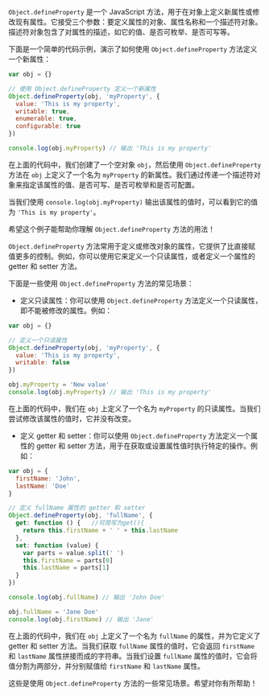 `Object.defineProperty` 是一个 JavaScript 方法，用于在对象上定义新属性或修改现有属性。它接受三个参数：要定义属性的对象、属性名称和一个描述符对象。描述符对象包含了对属性的描述，如它的值、是否可枚举、是否可写等。

下面是一个简单的代码示例，演示了如何使用 `Object.defineProperty` 方法定义一个新属性：

```javascript
var obj = {}

// 使用 Object.defineProperty 定义一个新属性
Object.defineProperty(obj, 'myProperty', {
  value: 'This is my property',
  writable: true,
  enumerable: true,
  configurable: true
})

console.log(obj.myProperty) // 输出 'This is my property'
```

在上面的代码中，我们创建了一个空对象 `obj`，然后使用 `Object.defineProperty` 方法在 `obj` 上定义了一个名为 `myProperty` 的新属性。我们通过传递一个描述符对象来指定该属性的值、是否可写、是否可枚举和是否可配置。

当我们使用 `console.log(obj.myProperty)` 输出该属性的值时，可以看到它的值为 `'This is my property'`。

希望这个例子能帮助你理解 `Object.defineProperty` 方法的用法！

`Object.defineProperty` 方法常用于定义或修改对象的属性，它提供了比直接赋值更多的控制。例如，你可以使用它来定义一个只读属性，或者定义一个属性的 getter 和 setter 方法。

下面是一些使用 `Object.defineProperty` 方法的常见场景：

- 定义只读属性：你可以使用 `Object.defineProperty` 方法定义一个只读属性，即不能被修改的属性。例如：

```javascript
var obj = {}

// 定义一个只读属性
Object.defineProperty(obj, 'myProperty', {
  value: 'This is my property',
  writable: false
})

obj.myProperty = 'New value'
console.log(obj.myProperty) // 输出 'This is my property'
```

在上面的代码中，我们在 `obj` 上定义了一个名为 `myProperty` 的只读属性。当我们尝试修改该属性的值时，它并没有改变。

- 定义 getter 和 setter：你可以使用 `Object.defineProperty` 方法定义一个属性的 getter 和 setter 方法，用于在获取或设置属性值时执行特定的操作。例如：

```javascript
var obj = {
  firstName: 'John',
  lastName: 'Doe'
}

// 定义 fullName 属性的 getter 和 setter
Object.defineProperty(obj, 'fullName', {
  get: function () {   //可简写为get(){
    return this.firstName + ' ' + this.lastName
  },
  set: function (value) {
    var parts = value.split(' ')
    this.firstName = parts[0]
    this.lastName = parts[1]
  }
})

console.log(obj.fullName) // 输出 'John Doe'

obj.fullName = 'Jane Doe'
console.log(obj.firstName) // 输出 'Jane'
```

在上面的代码中，我们在 `obj` 上定义了一个名为 `fullName` 的属性，并为它定义了 getter 和 setter 方法。当我们获取 `fullName` 属性的值时，它会返回 `firstName` 和 `lastName` 属性拼接而成的字符串。当我们设置 `fullName` 属性的值时，它会将值分割为两部分，并分别赋值给 `firstName` 和 `lastName` 属性。

这些是使用 `Object.defineProperty` 方法的一些常见场景。希望对你有所帮助！